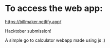 # To access the web app:

https://billmaker.netlify.app/ 


Hacktober submission!

A simple go to calculator webapp made using js :)
